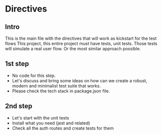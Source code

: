 # Directives

## Intro

This is the main file with the directives that will work as kickstart for the test flows
This project, this entire project must have tests, unit tests.
Those tests will simulate a real user flow. Or the most similar approach possible.

## 1st step

- No code for this step.
- Let's discuss and bring some ideas on how can we create a robust, modern and minimalist test suite that works.
- Please check the tech stack in package.json file.

## 2nd step

- Let's start with the unit tests
- Install what you need (jest and related)
- Check all the auth routes and create tests for them

